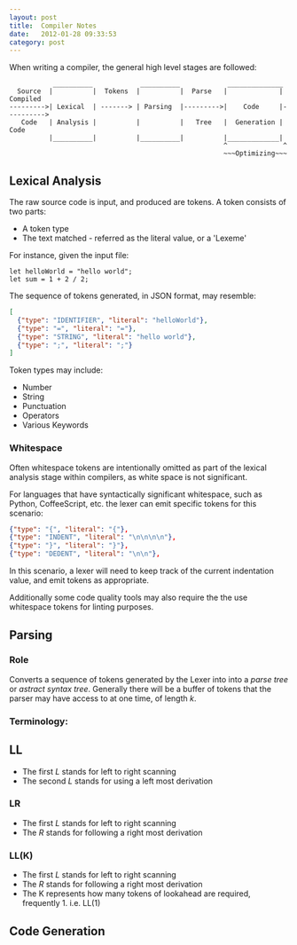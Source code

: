```yaml
---
layout: post
title:  Compiler Notes
date:   2012-01-28 09:33:53
category: post
---
```


When writing a compiler, the general high level stages are followed:

```
           __________            __________            ______________
  Source  |          |  Tokens  |          |  Parse   |             | Compiled
--------->| Lexical  | -------> | Parsing  |--------->|    Code     |---------->
   Code   | Analysis |          |          |   Tree   |  Generation |  Code
          |__________|          |__________|          |_____________|
                                                      ^              ^
                                                      ~~~Optimizing~~~
```

## Lexical Analysis

The raw source code is input, and produced are tokens. A token consists of
two parts:

- A token type
- The text matched - referred as the literal value, or a 'Lexeme'

For instance, given the input file:

```
let helloWorld = "hello world";
let sum = 1 + 2 / 2;
```

The sequence of tokens generated, in JSON format, may resemble:

```json
[
  {"type": "IDENTIFIER", "literal": "helloWorld"},
  {"type": "=", "literal": "="},
  {"type": "STRING", "literal": "hello world"},
  {"type": ";", "literal": ";"}
]
```

Token types may include:
- Number
- String
- Punctuation
- Operators
- Various Keywords

### Whitespace

Often whitespace tokens are intentionally omitted as part of the lexical analysis
stage within compilers, as white space is not significant.

For languages that have syntactically significant whitespace, such as Python,
CoffeeScript, etc. the lexer can emit specific tokens for this scenario:

```JSON
{"type": "{", "literal": "{"},
{"type": "INDENT", "literal": "\n\n\n\n"},
{"type": "}", "literal": "}"},
{"type": "DEDENT", "literal": "\n\n"},
```

In this scenario, a lexer will need to keep track of the current indentation value, and
emit tokens as appropriate.

Additionally some code quality tools may also require the the use whitespace tokens for linting purposes.

## Parsing

### Role

Converts a sequence of tokens generated by the Lexer into into a _parse tree_ or _astract syntax tree_.
Generally there will be a buffer of tokens that the parser may have access to at one time, of length _k_.

### Terminology:

## LL

- The first _L_ stands for left to right scanning
- The second _L_ stands for using a left most derivation

### LR

- The first _L_ stands for left to right scanning
- The _R_ stands for following a right most derivation

### LL(K)

- The first _L_ stands for left to right scanning
- The _R_ stands for following a right most derivation
- The K represents how many tokens of lookahead are required, frequently 1. i.e. LL(1)

## Code Generation

